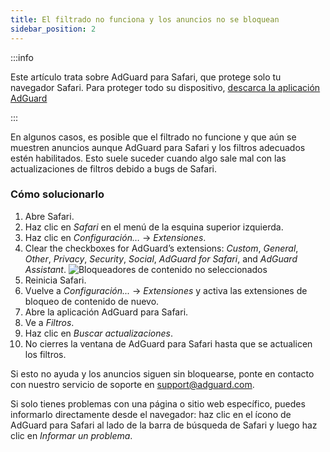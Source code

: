 ```yaml
---
title: El filtrado no funciona y los anuncios no se bloquean
sidebar_position: 2
---
```


:::info

Este artículo trata sobre AdGuard para Safari, que protege solo tu navegador Safari. Para proteger todo su dispositivo, [descarca la aplicación AdGuard](https://agrd.io/download-kb-adblock)

:::

En algunos casos, es posible que el filtrado no funcione y que aún se muestren anuncios aunque AdGuard para Safari y los filtros adecuados estén habilitados. Esto suele suceder cuando algo sale mal con las actualizaciones de filtros debido a bugs de Safari.

### Cómo solucionarlo

1. Abre Safari.
2. Haz clic en _Safari_ en el menú de la esquina superior izquierda.
3. Haz clic en _Configuración…_ → _Extensiones_.
4. Clear the checkboxes for AdGuard’s extensions: _Custom_, _General_, _Other_, _Privacy_, _Security_, _Social_, _AdGuard for Safari_, and _AdGuard Assistant_.
   ![Bloqueadores de contenido no seleccionados](https://cdn.adtidy.org/content/Kb/ad_blocker/safari/adg-safari-unchecked-cbs.png)
5. Reinicia Safari.
6. Vuelve a _Configuración..._ → _Extensiones_ y activa las extensiones de bloqueo de contenido de nuevo.
7. Abre la aplicación AdGuard para Safari.
8. Ve a _Filtros_.
9. Haz clic en _Buscar actualizaciones_.
10. No cierres la ventana de AdGuard para Safari hasta que se actualicen los filtros.

Si esto no ayuda y los anuncios siguen sin bloquearse, ponte en contacto con nuestro servicio de soporte en support@adguard.com.

Si solo tienes problemas con una página o sitio web específico, puedes informarlo directamente desde el navegador: haz clic en el ícono de AdGuard para Safari al lado de la barra de búsqueda de Safari y luego haz clic en _Informar un problema_.
